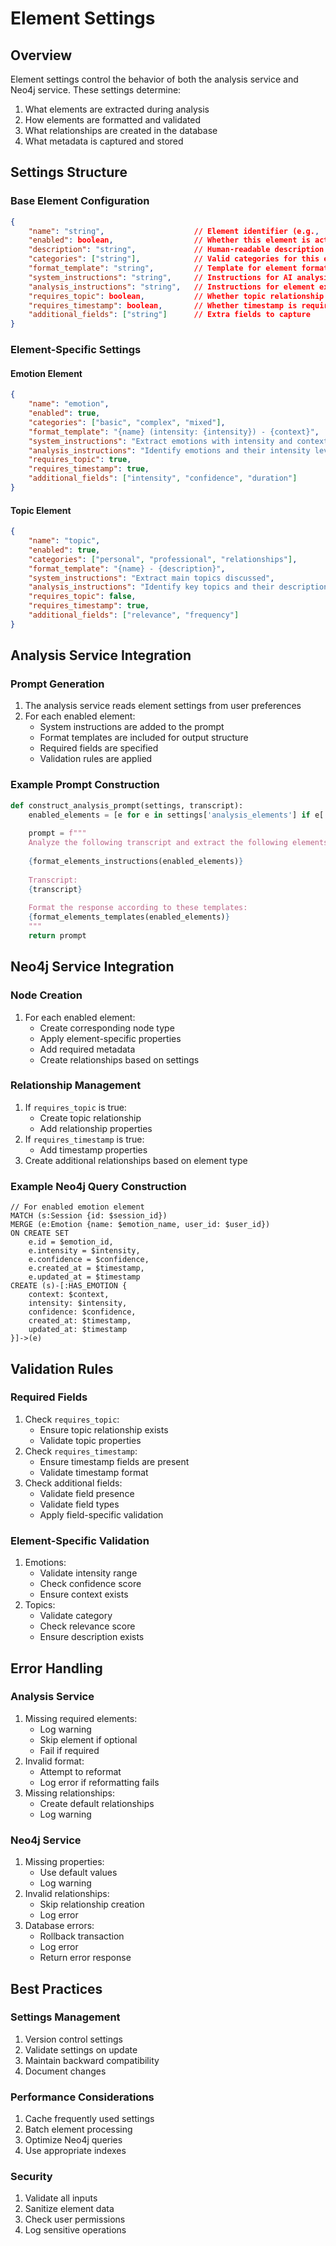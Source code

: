 # Element Settings

## Overview

Element settings control the behavior of both the analysis service and Neo4j service. These settings determine:
1. What elements are extracted during analysis
2. How elements are formatted and validated
3. What relationships are created in the database
4. What metadata is captured and stored

## Settings Structure

### Base Element Configuration
```json
{
    "name": "string",                    // Element identifier (e.g., 'emotion', 'topic')
    "enabled": boolean,                  // Whether this element is active
    "description": "string",             // Human-readable description
    "categories": ["string"],            // Valid categories for this element
    "format_template": "string",         // Template for element formatting
    "system_instructions": "string",     // Instructions for AI analysis
    "analysis_instructions": "string",   // Instructions for element extraction
    "requires_topic": boolean,           // Whether topic relationship is required
    "requires_timestamp": boolean,       // Whether timestamp is required
    "additional_fields": ["string"]      // Extra fields to capture
}
```

### Element-Specific Settings

#### Emotion Element
```json
{
    "name": "emotion",
    "enabled": true,
    "categories": ["basic", "complex", "mixed"],
    "format_template": "{name} (intensity: {intensity}) - {context}",
    "system_instructions": "Extract emotions with intensity and context",
    "analysis_instructions": "Identify emotions and their intensity levels",
    "requires_topic": true,
    "requires_timestamp": true,
    "additional_fields": ["intensity", "confidence", "duration"]
}
```

#### Topic Element
```json
{
    "name": "topic",
    "enabled": true,
    "categories": ["personal", "professional", "relationships"],
    "format_template": "{name} - {description}",
    "system_instructions": "Extract main topics discussed",
    "analysis_instructions": "Identify key topics and their descriptions",
    "requires_topic": false,
    "requires_timestamp": true,
    "additional_fields": ["relevance", "frequency"]
}
```

## Analysis Service Integration

### Prompt Generation
1. The analysis service reads element settings from user preferences
2. For each enabled element:
   - System instructions are added to the prompt
   - Format templates are included for output structure
   - Required fields are specified
   - Validation rules are applied

### Example Prompt Construction
```python
def construct_analysis_prompt(settings, transcript):
    enabled_elements = [e for e in settings['analysis_elements'] if e['enabled']]
    
    prompt = f"""
    Analyze the following transcript and extract the following elements:
    
    {format_elements_instructions(enabled_elements)}
    
    Transcript:
    {transcript}
    
    Format the response according to these templates:
    {format_elements_templates(enabled_elements)}
    """
    return prompt
```

## Neo4j Service Integration

### Node Creation
1. For each enabled element:
   - Create corresponding node type
   - Apply element-specific properties
   - Add required metadata
   - Create relationships based on settings

### Relationship Management
1. If `requires_topic` is true:
   - Create topic relationship
   - Add relationship properties
2. If `requires_timestamp` is true:
   - Add timestamp properties
3. Create additional relationships based on element type

### Example Neo4j Query Construction
```cypher
// For enabled emotion element
MATCH (s:Session {id: $session_id})
MERGE (e:Emotion {name: $emotion_name, user_id: $user_id})
ON CREATE SET 
    e.id = $emotion_id,
    e.intensity = $intensity,
    e.confidence = $confidence,
    e.created_at = $timestamp,
    e.updated_at = $timestamp
CREATE (s)-[:HAS_EMOTION {
    context: $context,
    intensity: $intensity,
    confidence: $confidence,
    created_at: $timestamp,
    updated_at: $timestamp
}]->(e)
```

## Validation Rules

### Required Fields
1. Check `requires_topic`:
   - Ensure topic relationship exists
   - Validate topic properties
2. Check `requires_timestamp`:
   - Ensure timestamp fields are present
   - Validate timestamp format
3. Check additional fields:
   - Validate field presence
   - Validate field types
   - Apply field-specific validation

### Element-Specific Validation
1. Emotions:
   - Validate intensity range
   - Check confidence score
   - Ensure context exists
2. Topics:
   - Validate category
   - Check relevance score
   - Ensure description exists

## Error Handling

### Analysis Service
1. Missing required elements:
   - Log warning
   - Skip element if optional
   - Fail if required
2. Invalid format:
   - Attempt to reformat
   - Log error if reformatting fails
3. Missing relationships:
   - Create default relationships
   - Log warning

### Neo4j Service
1. Missing properties:
   - Use default values
   - Log warning
2. Invalid relationships:
   - Skip relationship creation
   - Log error
3. Database errors:
   - Rollback transaction
   - Log error
   - Return error response

## Best Practices

### Settings Management
1. Version control settings
2. Validate settings on update
3. Maintain backward compatibility
4. Document changes

### Performance Considerations
1. Cache frequently used settings
2. Batch element processing
3. Optimize Neo4j queries
4. Use appropriate indexes

### Security
1. Validate all inputs
2. Sanitize element data
3. Check user permissions
4. Log sensitive operations 